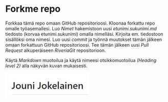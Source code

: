 # Forkme repo
Forkkaa tämä repo omaan GitHub repositorioosi. Kloonaa forkattu repo omalle työasemallesi. Luo *Nimet* hakemistoon uusi *etunimi.sukunimi.md* tiedosto (korvaa etunimi.sukunimi) omalla nimelläsi. Kirjoita em. tiedostoon sisällöksi oma nimesi. Luo uusi *commit* ja työnnä muutokset tämän jälkeen omaan forkattuun GitHub repositorioosi. Tee tämän jälkeen uusi *Pull Request* alkuperäiseen *RiveriaGit* repositorioon.

Käytä *Markdown* muotoilua ja käytä nimeesi otsikkomuotoilua *(Heading level 2)* alla näkyvän kuvan mukaisesti.  


 
![esimerkki](myname.jpg "ominimi esimerkki")
